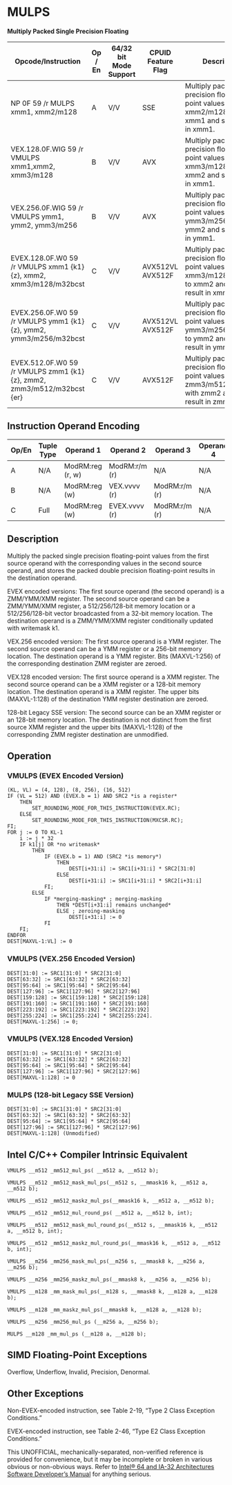 # MULPS

**Multiply Packed Single Precision Floating**

| Opcode/Instruction                                                     | Op / En | 64/32 bit Mode Support | CPUID Feature Flag | Description                                                                                                     |
| ---------------------------------------------------------------------- | ------- | ---------------------- | ------------------ | --------------------------------------------------------------------------------------------------------------- |
| NP 0F 59 /r MULPS xmm1, xmm2/m128                                      | A       | V/V                    | SSE                | Multiply packed single precision floating-point values in xmm2/m128 with xmm1 and store result in xmm1.         |
| VEX.128.0F.WIG 59 /r VMULPS xmm1,xmm2, xmm3/m128                       | B       | V/V                    | AVX                | Multiply packed single precision floating-point values in xmm3/m128 with xmm2 and store result in xmm1.         |
| VEX.256.0F.WIG 59 /r VMULPS ymm1, ymm2, ymm3/m256                      | B       | V/V                    | AVX                | Multiply packed single precision floating-point values in ymm3/m256 with ymm2 and store result in ymm1.         |
| EVEX.128.0F.W0 59 /r VMULPS xmm1 {k1}{z}, xmm2, xmm3/m128/m32bcst      | C       | V/V                    | AVX512VL AVX512F   | Multiply packed single precision floating-point values from xmm3/m128/m32bcst to xmm2 and store result in xmm1. |
| EVEX.256.0F.W0 59 /r VMULPS ymm1 {k1}{z}, ymm2, ymm3/m256/m32bcst      | C       | V/V                    | AVX512VL AVX512F   | Multiply packed single precision floating-point values from ymm3/m256/m32bcst to ymm2 and store result in ymm1. |
| EVEX.512.0F.W0 59 /r VMULPS zmm1 {k1}{z}, zmm2, zmm3/m512/m32bcst {er} | C       | V/V                    | AVX512F            | Multiply packed single precision floating-point values in zmm3/m512/m32bcst with zmm2 and store result in zmm1. |

## Instruction Operand Encoding

| Op/En | Tuple Type | Operand 1        | Operand 2     | Operand 3     | Operand 4 |
| ----- | ---------- | ---------------- | ------------- | ------------- | --------- |
| A     | N/A        | ModRM:reg (r, w) | ModRM:r/m (r) | N/A           | N/A       |
| B     | N/A        | ModRM:reg (w)    | VEX.vvvv (r)  | ModRM:r/m (r) | N/A       |
| C     | Full       | ModRM:reg (w)    | EVEX.vvvv (r) | ModRM:r/m (r) | N/A       |

## Description

Multiply the packed single precision floating-point values from the first source operand with the corresponding values in the second source operand, and stores the packed double precision floating-point results in the destination operand.

EVEX encoded versions: The first source operand (the second operand) is a ZMM/YMM/XMM register. The second source operand can be a ZMM/YMM/XMM register, a 512/256/128-bit memory location or a 512/256/128-bit vector broadcasted from a 32-bit memory location. The destination operand is a ZMM/YMM/XMM register conditionally updated with writemask k1.

VEX.256 encoded version: The first source operand is a YMM register. The second source operand can be a YMM register or a 256-bit memory location. The destination operand is a YMM register. Bits (MAXVL-1:256) of the corresponding destination ZMM register are zeroed.

VEX.128 encoded version: The first source operand is a XMM register. The second source operand can be a XMM register or a 128-bit memory location. The destination operand is a XMM register. The upper bits (MAXVL-1:128) of the destination YMM register destination are zeroed.

128-bit Legacy SSE version: The second source can be an XMM register or an 128-bit memory location. The destination is not distinct from the first source XMM register and the upper bits (MAXVL-1:128) of the corresponding ZMM register destination are unmodified.

## Operation

### VMULPS (EVEX Encoded Version)

```
(KL, VL) = (4, 128), (8, 256), (16, 512)
IF (VL = 512) AND (EVEX.b = 1) AND SRC2 *is a register*
    THEN
        SET_ROUNDING_MODE_FOR_THIS_INSTRUCTION(EVEX.RC);
    ELSE
        SET_ROUNDING_MODE_FOR_THIS_INSTRUCTION(MXCSR.RC);
FI;
FOR j := 0 TO KL-1
    i := j * 32
    IF k1[j] OR *no writemask*
        THEN
            IF (EVEX.b = 1) AND (SRC2 *is memory*)
                THEN
                    DEST[i+31:i] := SRC1[i+31:i] * SRC2[31:0]
                ELSE
                    DEST[i+31:i] := SRC1[i+31:i] * SRC2[i+31:i]
            FI;
        ELSE
            IF *merging-masking* ; merging-masking
                THEN *DEST[i+31:i] remains unchanged*
                ELSE ; zeroing-masking
                    DEST[i+31:i] := 0
            FI
    FI;
ENDFOR
DEST[MAXVL-1:VL] := 0

```

### VMULPS (VEX.256 Encoded Version)

```
DEST[31:0] := SRC1[31:0] * SRC2[31:0]
DEST[63:32] := SRC1[63:32] * SRC2[63:32]
DEST[95:64] := SRC1[95:64] * SRC2[95:64]
DEST[127:96] := SRC1[127:96] * SRC2[127:96]
DEST[159:128] := SRC1[159:128] * SRC2[159:128]
DEST[191:160] := SRC1[191:160] * SRC2[191:160]
DEST[223:192] := SRC1[223:192] * SRC2[223:192]
DEST[255:224] := SRC1[255:224] * SRC2[255:224].
DEST[MAXVL-1:256] := 0;

```

### VMULPS (VEX.128 Encoded Version)

```
DEST[31:0] := SRC1[31:0] * SRC2[31:0]
DEST[63:32] := SRC1[63:32] * SRC2[63:32]
DEST[95:64] := SRC1[95:64] * SRC2[95:64]
DEST[127:96] := SRC1[127:96] * SRC2[127:96]
DEST[MAXVL-1:128] := 0

```

### MULPS (128-bit Legacy SSE Version)

```
DEST[31:0] := SRC1[31:0] * SRC2[31:0]
DEST[63:32] := SRC1[63:32] * SRC2[63:32]
DEST[95:64] := SRC1[95:64] * SRC2[95:64]
DEST[127:96] := SRC1[127:96] * SRC2[127:96]
DEST[MAXVL-1:128] (Unmodified)

```

## Intel C/C++ Compiler Intrinsic Equivalent

```
VMULPS __m512 _mm512_mul_ps( __m512 a, __m512 b);

```

```
VMULPS __m512 _mm512_mask_mul_ps(__m512 s, __mmask16 k, __m512 a, __m512 b);

```

```
VMULPS __m512 _mm512_maskz_mul_ps(__mmask16 k, __m512 a, __m512 b);

```

```
VMULPS __m512 _mm512_mul_round_ps( __m512 a, __m512 b, int);

```

```
VMULPS __m512 _mm512_mask_mul_round_ps(__m512 s, __mmask16 k, __m512 a, __m512 b, int);

```

```
VMULPS __m512 _mm512_maskz_mul_round_ps(__mmask16 k, __m512 a, __m512 b, int);

```

```
VMULPS __m256 _mm256_mask_mul_ps(__m256 s, __mmask8 k, __m256 a, __m256 b);

```

```
VMULPS __m256 _mm256_maskz_mul_ps(__mmask8 k, __m256 a, __m256 b);

```

```
VMULPS __m128 _mm_mask_mul_ps(__m128 s, __mmask8 k, __m128 a, __m128 b);

```

```
VMULPS __m128 _mm_maskz_mul_ps(__mmask8 k, __m128 a, __m128 b);

```

```
VMULPS __m256 _mm256_mul_ps (__m256 a, __m256 b);

```

```
MULPS __m128 _mm_mul_ps (__m128 a, __m128 b);

```

## SIMD Floating-Point Exceptions

Overflow, Underflow, Invalid, Precision, Denormal.

## Other Exceptions

Non-EVEX-encoded instruction, see Table 2-19, “Type 2 Class Exception Conditions.”

EVEX-encoded instruction, see Table 2-46, “Type E2 Class Exception Conditions.”

This UNOFFICIAL, mechanically-separated, non-verified reference is provided for convenience, but it may be
incomplete or broken in various obvious or non-obvious
ways. Refer to [Intel® 64 and IA-32 Architectures Software Developer’s Manual](https://software.intel.com/en-us/download/intel-64-and-ia-32-architectures-sdm-combined-volumes-1-2a-2b-2c-2d-3a-3b-3c-3d-and-4) for anything serious.
